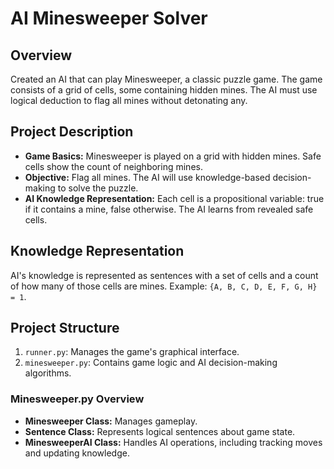 # AI Minesweeper Solver

## Overview
Created an AI that can play Minesweeper, a classic puzzle game. The game consists of a grid of cells, some containing hidden mines. The AI must use logical deduction to flag all mines without detonating any.

## Project Description
- **Game Basics:** Minesweeper is played on a grid with hidden mines. Safe cells show the count of neighboring mines.
- **Objective:** Flag all mines. The AI will use knowledge-based decision-making to solve the puzzle.
- **AI Knowledge Representation:** Each cell is a propositional variable: true if it contains a mine, false otherwise. The AI learns from revealed safe cells.

## Knowledge Representation
AI's knowledge is represented as sentences with a set of cells and a count of how many of those cells are mines. Example: `{A, B, C, D, E, F, G, H} = 1`.

## Project Structure
1. `runner.py`: Manages the game's graphical interface.
2. `minesweeper.py`: Contains game logic and AI decision-making algorithms.

### Minesweeper.py Overview
- **Minesweeper Class:** Manages gameplay.
- **Sentence Class:** Represents logical sentences about game state. 
- **MinesweeperAI Class:** Handles AI operations, including tracking moves and updating knowledge.
